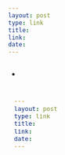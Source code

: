 ```yaml
---
layout: post
type: link
title: 
link: 
date: 
---
```


<!-- single image -->
<img class="pad" src="" alt="">


<!-- slideshow -->
<ul class="rslides">
    <li><img src="" alt=""></li>
</ul>

<!-- 
    video 
    youtube: http://www.youtube.com/embed/Z7diA_bnoc4?rel=0
    vimeo:   http://player.vimeo.com/video/46626236
-->
<div class="video">
    <iframe src="#" frameborder="0" allowfullscreen="allowfullscreen">
    </iframe>
</div>